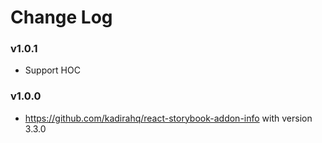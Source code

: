 # Change Log

### v1.0.1

* Support HOC

### v1.0.0

* https://github.com/kadirahq/react-storybook-addon-info with version 3.3.0
